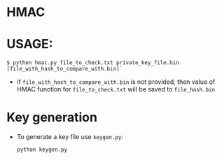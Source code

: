 # HMAC 

# USAGE: 

    $ python hmac.py file_to_check.txt private_key_file.bin [file_with_hash_to_compare_with.bin]`

* if `file_with_hash_to_compare_with.bin` is not provided, then value of HMAC function for `file_to_check.txt` will be saved to `file_hash.bin`

# Key generation 

* To generate a key file use `keygen.py`:  

      python keygen.py
